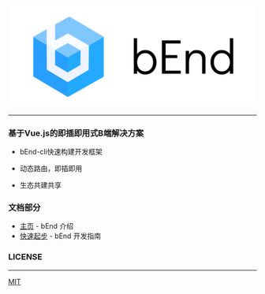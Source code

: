 <a style="display:inline-block; height:120px" href="https://bearfe.github.io/doc/" target="_blank" >
<img src="./bend.png">
</a>

---

### 基于Vue.js的即插即用式B端解决方案

- bEnd-cli快速构建开发框架

- 动态路由，即插即用

- 生态共建共享


### 文档部分

- [主页](https://bearfe.github.io/doc/) - bEnd 介绍
- [快速起步](https://bearfe.github.io/doc/guide) - bEnd 开发指南

### LICENSE
---
[MIT](https://github.com/ElemeFE/element/blob/dev/LICENSE)